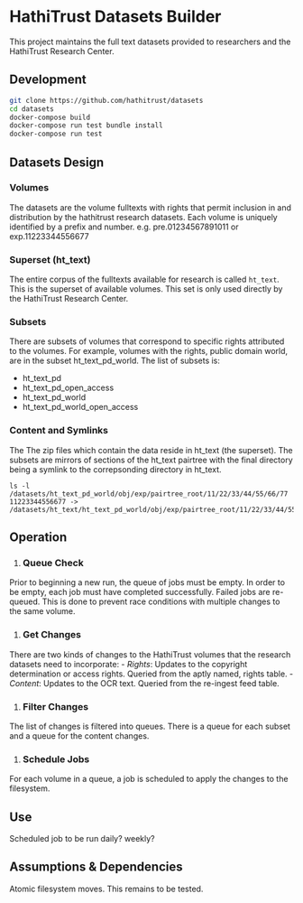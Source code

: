 # HathiTrust Datasets Builder
This project maintains the full text datasets provided to researchers and the HathiTrust Research Center.

## Development

```bash
git clone https://github.com/hathitrust/datasets
cd datasets
docker-compose build
docker-compose run test bundle install
docker-compose run test
```

## Datasets Design

### Volumes
The datasets are the volume fulltexts with rights that permit inclusion in and distribution by the hathitrust research datasets. Each volume is uniquely identified by a prefix and number. e.g. pre.01234567891011 or exp.11223344556677

### Superset (ht_text)
The entire corpus of the fulltexts available for research is called `ht_text`.  This is the superset of available volumes. This set is only used directly by the HathiTrust Research Center. 

### Subsets
There are subsets of volumes that correspond to specific rights attributed to the volumes.  For example, volumes with the rights, public domain world, are in the subset ht_text_pd_world. The list of subsets is:  
- ht_text_pd
- ht_text_pd_open_access
- ht_text_pd_world
- ht_text_pd_world_open_access

### Content and Symlinks
The The zip files which contain the data reside in ht_text (the superset). The subsets are mirrors of sections of the ht_text pairtree with the final directory being a symlink to the correpsonding directory in ht_text.
```
ls -l /datasets/ht_text_pd_world/obj/exp/pairtree_root/11/22/33/44/55/66/77
11223344556677 -> /datasets/ht_text/ht_text_pd_world/obj/exp/pairtree_root/11/22/33/44/55/66/77
```

## Operation
1. ### Queue Check
Prior to beginning a new run, the queue of jobs must be empty.  In order to be empty, each job must have completed successfully.  Failed jobs are re-queued.  This is done to prevent race conditions with multiple changes to the same volume.

1. ### Get Changes
There are two kinds of changes to the HathiTrust volumes that the research datasets need to incorporate:
    - *Rights*: Updates to the copyright determination or access rights.  Queried from the aptly named, rights table.
    - *Content*: Updates to the OCR text.  Queried from the re-ingest feed table.

1. ### Filter Changes
The list of changes is filtered into queues.  There is a queue for each subset and a queue for the content changes.

1. ### Schedule Jobs
For each volume in a queue, a job is scheduled to apply the changes to the filesystem.

## Use
Scheduled job to be run daily? weekly?

## Assumptions & Dependencies
Atomic filesystem moves.  This remains to be tested.

